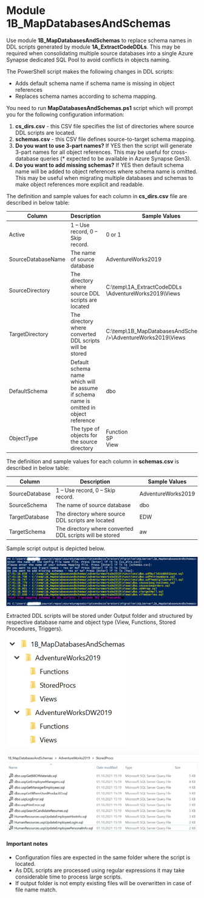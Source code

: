 
# **Module 1B_MapDatabasesAndSchemas** 

Use module **1B_MapDatabasesAndSchemas** to replace schema names in DDL scripts generated by module **1A_ExtractCodeDDLs**. This may be required when consolidating multiple source databases into a single Azure Synapse dedicated SQL Pool to avoid conflicts in objects naming.

The PowerShell script makes the following changes in DDL scripts:

- Adds default schema name if schema name is missing in object references
- Replaces schema names according to schema mapping.

You need to run **MapDatabasesAndSchemas.ps1** script which will prompt you for the following configuration information:

1. **cs_dirs.csv** - this CSV file specifies the list of directories where source DDL scripts are located.
2. **schemas.csv** - this CSV file defines source-to-target schema mapping.
3. **Do you want to use 3-part names?** If YES then the script will generate 3-part names for all object references. This may be useful for cross-database queries (* expected to be available in Azure Synapse Gen3).
4. **Do you want to add missing schemas?** If YES then default schema name will be added to object references where schema name is omitted. This may be useful when migrating multiple databases and schemas to make object references more explicit and readable.

The definition and sample values for each column in **cs_dirs.csv** file are described in below table:

| Column             | Description                                                  | Sample Values                                                |
| ------------------ | ------------------------------------------------------------ | ------------------------------------------------------------ |
| Active             | 1 – Use record,  0 – Skip record.                            | 0 or 1                                                       |
| SourceDatabaseName | The name of source database                                  | AdventureWorks2019                                           |
| SourceDirectory    | The directory where source DDL scripts are located           | C:\temp\1A_ExtractCodeDDLs<br />\AdventureWorks2019\Views    |
| TargetDirectory    | The directory where converted DDL scripts will be stored     | C:\temp\1B_MapDatabasesAndSchemas\<br />\AdventureWorks2019\Views |
| DefaultSchema      | Default schema name which will be assume if schema name is omitted in object reference | dbo                                                          |
| ObjectType         | The type of objects for the source directory                 | Function<br />SP<br />View                                   |

The definition and sample values for each column in **schemas.csv** is described in below table:

| Column         | Description                                              | Sample Values      |
| -------------- | -------------------------------------------------------- | ------------------ |
| SourceDatabase | 1 – Use record,  0 – Skip record.                        | AdventureWorks2019 |
| SourceSchema   | The name of source database                              | dbo                |
| TargetDatabase | The directory where source DDL scripts are located       | EDW                |
| TargetSchema   | The directory where converted DDL scripts will be stored | aw                 |

Sample script output is depicted below.

![](..\images\M1B_ScriptOutput.JPG)

Extracted DDL scripts will be stored under Output folder and structured by respective database name and object type (View, Functions, Stored Procedures, Triggers).

![](..\images\M1B_OutputFolder.JPG)

![](..\images\M1B_SampleFolder.JPG)



#### **Important notes**

- Configuration files are expected in the same folder where the script is located.
- As DDL scripts are processed using regular expressions it may take considerable time to process large scripts.
- If output folder is not empty existing files will be overwritten in case of file name match.


